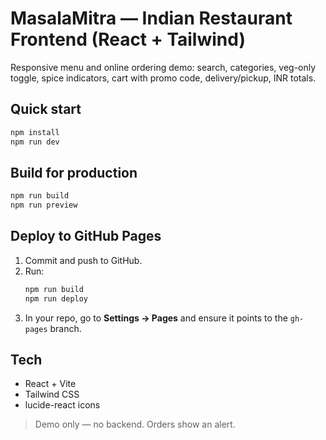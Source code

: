 
# MasalaMitra — Indian Restaurant Frontend (React + Tailwind)

Responsive menu and online ordering demo: search, categories, veg-only toggle, spice indicators, cart with promo code, delivery/pickup, INR totals.

## Quick start
```bash
npm install
npm run dev
```

## Build for production
```bash
npm run build
npm run preview
```

## Deploy to GitHub Pages
1. Commit and push to GitHub.
2. Run:
   ```bash
   npm run build
   npm run deploy
   ```
3. In your repo, go to **Settings → Pages** and ensure it points to the `gh-pages` branch.

## Tech
- React + Vite
- Tailwind CSS
- lucide-react icons

> Demo only — no backend. Orders show an alert.
